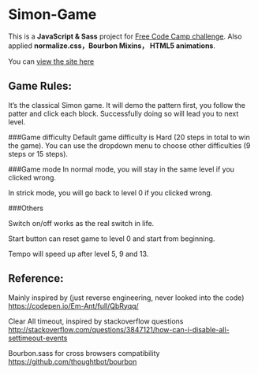 # Simon-Game

This is a **JavaScript & Sass** project for [Free Code Camp challenge](https://www.freecodecamp.com/challenges/build-a-simon-game). Also applied **normalize.css，Bourbon Mixins， HTML5 animations**.

You can [view the site here](http://codepen.io/AsimoLoveGym/full/zKXYKk/)

## Game Rules:

It’s the classical Simon game. It will demo the pattern first, you follow the patter and click each block. Successfully doing so will lead you to next level.

###Game difficulty
Default game difficulty is Hard (20 steps in total to win the game). You can use the dropdown menu to choose other difficulties (9 steps or 15 steps).

###Game mode
In normal mode, you will stay in the same level if you clicked wrong.

In strick mode, you will go back to level 0 if you clicked wrong.

###Others

Switch on/off works as the real switch in life.

Start button can reset game to level 0 and start from beginning.

Tempo will speed up after level 5, 9 and 13.

## Reference:

Mainly inspired by (just reverse engineering, never looked into the code)
https://codepen.io/Em-Ant/full/QbRyqq/

Clear All timeout, inspired by stackoverflow questions
http://stackoverflow.com/questions/3847121/how-can-i-disable-all-settimeout-events

Bourbon.sass for cross browsers compatibility
https://github.com/thoughtbot/bourbon
